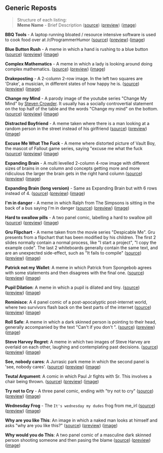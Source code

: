 ## Generic Reposts

> Structure of each listing:  
> **Meme Name** - Brief Description ([source](/))
 ([preview](/))
 ([image](/))

**BBQ Tools** - A laptop running bloated / resource intensive software is used to cook food over at /r/ProgrammerHumor
 ([source](https://raw.githubusercontent.com/codingJWilliams/ToR-Repost-Collection/master/generic/bbq_tools/bbq_tools.md)) 
 ([preview](bbq_tools/bbq_tools.md))
 ([image](bbq_tools/bbq_tools.png))

**Blue Button Rush** - A meme in which a hand is rushing to a blue button 
 ([source](https://raw.githubusercontent.com/codingJWilliams/ToR-Repost-Collection/master/generic/blue_button_rush/blue_button_rush.md)) 
 ([preview](blue_button_rush/blue_button_rush.md)) 
 ([image](blue_button_rush/blue_button_rush.jpg))

**Complex Mathematics** - A meme in which a lady is looking around doing complex mathematics.
 ([source](https://raw.githubusercontent.com/codingJWilliams/ToR-Repost-Collection/master/generic/complex_mathematics/complex_mathematics.md)) 
 ([preview](complex_mathematics/complex_mathematics.md)) 
 ([image](complex_mathematics/complex_mathematics.jpg))

**Drakeposting** - A 2-column 2-row image. In the left two squares are 'Drake', a musician, in different states of how happy he is. 
([source](https://github.com/codingJWilliams/ToR-Repost-Collection/raw/master/generic/drake/drake_table_detailed.md)) 
 ([preview](drake/drake.md)) 
 ([image](drake/drake.jpg))

**Change my Mind** - A parody image of the youtube series "Change My Mind" by [Steven Crowder](https://www.youtube.com/channel/UCIveFvW-ARp_B_RckhweNJw). It usually has a socially controvertial statement on the top half of the table and the words "Change my mind" on the bottom. 
 ([source](https://raw.githubusercontent.com/codingJWilliams/ToR-Repost-Collection/master/generic/change_my_mind/change_my_mind.md)) 
 ([preview](change_my_mind/change_my_mind.md)) 
 ([image](change_my_mind/change_my_mind.jpeg))

**Distracted Boyfriend** - A meme taken where there is a man looking at a random person in the street instead of his girlfriend
 ([source](https://raw.githubusercontent.com/codingJWilliams/ToR-Repost-Collection/master/generic/distracted_boyfriend/distracted_boyfriend.md)) 
 ([preview](distracted_boyfriend/distracted_boyfriend.md)) 
 ([image](distracted_boyfriend/distracted_boyfriend.png))
 
 **Excuse Me What The Fuck** - A meme where distorted picture of Vault Boy, the mascot of Fallout game series, saying "excuse me what the fuck
 ([source](https://github.com/codingJWilliams/ToR-Repost-Collection/blob/master/generic/excuse_me_what_the_fuck/excuse_me_what_the_fuck.md))
 ([preview](excuse_me_what_the_fuck/excuse_me_what_the_fuck.md))
 ([image](excuse_me_what_the_fuck/excuse_me_what_the_fuck.jpg))

**Expanding Brain** - A multi levelled 2-column 4-row image with different sizes of brains in one column and concepts getting more and more ridiculous the larger the brain gets in the right hand column 
 ([source](https://github.com/codingJWilliams/ToR-Repost-Collection/raw/master/generic/expanding_brain/expanding_brain.md)) 
 ([preview](expanding_brain/expanding_brain.md)) 
 ([image](expanding_brain/expanding_brain.jpeg))
 
 **Expanding Brain (long version)** - Same as Expanding Brain but with 6 rows instead of 4. 
 ([source](https://raw.githubusercontent.com/codingJWilliams/ToR-Repost-Collection/master/generic/expanding_brain/expanding_brain_long.md)) 
 ([preview](expanding_brain/expanding_brain_long.md)) 
 ([image](expanding_brain/expanding_brain_long.jpg))

**I'm in danger** - A meme in which Ralph from The Simpsons is sitting in the back of a bus saying I'm in danger 
 ([source](https://raw.githubusercontent.com/codingJWilliams/ToR-Repost-Collection/master/generic/im_in_danger/im_in_danger.md)) 
 ([preview](im_in_danger/im_in_danger.md)) 
 ([image](im_in_danger/im_in_danger.jpg))

**Hard to swallow pills** - A two panel comic, labelling a hard to swallow pill
 ([source](https://raw.githubusercontent.com/codingJWilliams/ToR-Repost-Collection/master/generic/hard_to_swallow_pills/hard_to_swallow_pills.md)) 
 ([preview](hard_to_swallow_pills/hard_to_swallow_pills.md)) 
 ([image](hard_to_swallow_pills/hard_to_swallow_pills.png))


**Gru Flipchart** - A meme taken from the movie series "Despicable Me". Gru presents from a flipchart that has been modified by his children. The first 2 slides normally contain a normal process, like "I start a project", "I copy the example code". The last 2 whiteboards generally contain the same text, and are an unexpected side-effect, such as "It fails to compile" 
 ([source](https://raw.githubusercontent.com/codingJWilliams/ToR-Repost-Collection/master/generic/gru_flipchart/gru_flipchart.md)) 
 ([preview](gru_flipchart/gru_flipchart.md)) 
 ([image](gru_flipchart/gru_flipchart.jpg))

**Patrick not my Wallet**: A meme in which Patrick from Spongebob agrees with some statements and then disagrees with the final one.
 ([source](https://raw.githubusercontent.com/codingJWilliams/ToR-Repost-Collection/master/generic/patrick_not_my_wallet/patrick_not_my_wallet.md)) 
 ([preview](patrick_not_my_wallet/patrick_not_my_wallet.md)) 
 ([image](patrick_not_my_wallet/patrick_not_my_wallet.jpg))

**Pupil Dilation**: A meme in which a pupil is dilated and tiny.
 ([source](https://raw.githubusercontent.com/codingJWilliams/ToR-Repost-Collection/master/generic/pupil_dilation/pupil_dilation.md)) 
 ([preview](pupil_dilation/pupil_dilation.md)) 
 ([image](pupil_dilation/pupil_dilation.jpg))

**Reminisce**: A 4 panel comic of a post-apocalyptic post-internet world, where two survivors flash back on the best parts of the internet
 ([source](https://raw.githubusercontent.com/codingJWilliams/ToR-Repost-Collection/master/generic/reminisce/reminisce.md))
 ([preview](reminisce/reminisce.md))
 ([image](reminisce/reminisce.png))

 **Roll Safe**: A meme in which a dark skinned person is pointing to their head, generally accompanied by the text "Can't <xyz> if you don't <abc>".
 ([source](https://raw.githubusercontent.com/codingJWilliams/ToR-Repost-Collection/master/generic/roll_safe/roll_safe.md)) 
 ([preview](roll_safe/roll_safe.md)) 
 ([image](roll_safe/roll_safe.png))

**Steve Harvey Regret**: A meme in which two images of Steve Harvey are overlaid on each other, laughing and contemplating past decisions.
 ([source](https://raw.githubusercontent.com/codingJWilliams/ToR-Repost-Collection/master/generic/steve_harvey_regret/steve_harvey_regret.md)) 
 ([preview](steve_harvey_regret/steve_harvey_regret.md)) 
 ([image](steve_harvey_regret/steve_harvey_regret.jpg))

**See, nobody cares**: A Jurrasic park meme in which the second panel is 'see, nobody cares'.
 ([source](https://raw.githubusercontent.com/codingJWilliams/ToR-Repost-Collection/master/generic/see_nobody_cares/see_nobody_cares.md)) 
 ([preview](see_nobody_cares/see_nobody_cares.md)) 
 ([image](see_nobody_cares/see_nobody_cares.jpg))

**Teutal Argument**: A comic in which Paul Jr fights with Sr. This involves a chair being thrown.
 ([source](https://raw.githubusercontent.com/codingJWilliams/ToR-Repost-Collection/master/generic/teutul_argument/teutul_argument.md)) 
 ([preview](teutul_argument/teutul_argument.md)) 
 ([image](teutul_argument/teutul_argument.jpg))

**Try not to Cry** - A three panel comic, ending with "try not to cry" 
 ([source](https://raw.githubusercontent.com/codingJWilliams/ToR-Repost-Collection/master/generic/try_not_to_cry/try_not_to_cry.md)) 
 ([preview](try_not_to_cry/try_not_to_cry.md)) 
 ([image](try_not_to_cry/try_not_to_cry.jpg))

**Wednesday Frog** - The `It's wednesday my dudes` frog from me_irl
 ([source](https://raw.githubusercontent.com/codingJWilliams/ToR-Repost-Collection/master/generic/wednesday_my_dudes/wednesday_my_dudes.md)) 
 ([preview](wednesday_my_dudes/wednesday_my_dudes.md)) 
 ([image](wednesday_my_dudes/wednesday_my_dudes.png.jpeg))

**Why are you like This**: An image in which a naked man looks at himself and asks "why are you like this?"
 ([source](https://raw.githubusercontent.com/codingJWilliams/ToR-Repost-Collection/master/generic/why_are_you_like_this/why_are_you_like_this.md)) 
 ([preview](why_are_you_like_this/why_are_you_like_this.md)) 
 ([image](why_are_you_like_this/why_are_you_like_this.jpg))

**Why would you do This**: A two panel comic of a masculine dark skinned person shooting someone and then pasing the blame
 ([source](https://raw.githubusercontent.com/codingJWilliams/ToR-Repost-Collection/master/generic/why_would_they_do_this/why_would_they_do_this.md)) 
 ([preview](why_would_they_do_this/why_would_they_do_this.md)) 
 ([image](why_would_they_do_this/why_would_they_do_this.jpg))

